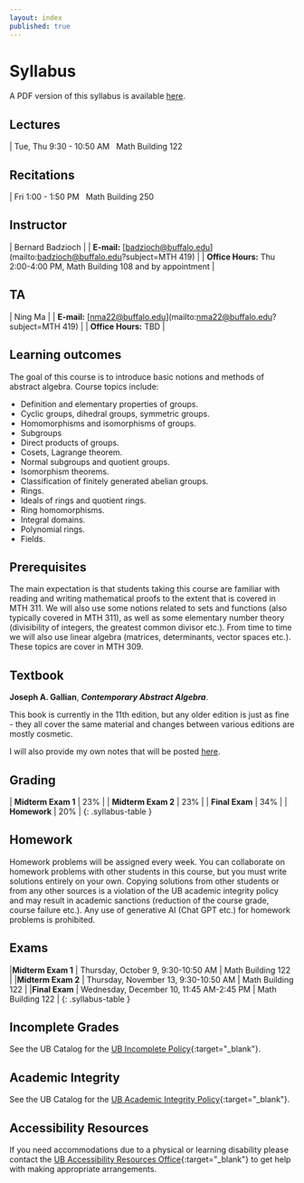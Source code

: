 ```yaml
---
layout: index
published: true
---
```


<style>
table.syllabus-table td{
  padding-right: 10px;
  padding-left: 5px;

}

table.syllabus-table tr:hover {
  background-color: rgb(255, 255, 255);
}

ul {
  padding-left: 20px;
}
</style>


# Syllabus

A PDF version of this syllabus is available <a href="/assets/syllabus_mth419.pdf" markdown="0">here</a>.

## Lectures

| Tue, Thu 9:30 - 10:50 AM &nbsp; Math Building 122

## Recitations

| Fri 1:00 - 1:50 PM &nbsp; Math Building 250

## Instructor

| Bernard Badzioch |
| **E-mail:** [badzioch@buffalo.edu](mailto:badzioch@buffalo.edu?subject=MTH 419) |
| **Office Hours:** Thu 2:00-4:00 PM, Math Building 108 and by appointment |

## TA

| Ning Ma |
| **E-mail:** [nma22@buffalo.edu](mailto:nma22@buffalo.edu?subject=MTH 419) |
| **Office Hours:** TBD |



## Learning outcomes

The goal of this course is to introduce basic notions and methods of abstract algebra.
Course topics include:

* Definition and elementary properties of groups.
* Cyclic groups, dihedral groups, symmetric groups.
* Homomorphisms and isomorphisms of groups.
* Subgroups
* Direct products of groups.
* Cosets, Lagrange theorem. 
* Normal subgroups and quotient groups.
* Isomorphism theorems.
* Classification of finitely generated abelian groups.
* Rings.
* Ideals of rings and quotient rings.
* Ring homomorphisms. 
* Integral domains.
* Polynomial rings.
* Fields.

## Prerequisites

The main expectation is that students taking this course are familiar with reading and writing 
mathematical proofs to the extent that is covered in MTH 311. We will also use some notions 
related to sets and functions (also typically covered in MTH 311), as well as some elementary number 
theory (divisibility of integers, the greatest common divisor etc.). From time to time we will also
use linear algebra (matrices, determinants, vector spaces etc.). These topics are cover in MTH 309.


## Textbook


**Joseph A. Gallian**, ***Contemporary Abstract Algebra***. 

This book is currently in the 11th edition, but any older edition is just as fine - they all cover 
the same material and changes between various editions are mostly cosmetic.

I will also provide my own notes that will be posted [here](lecture_notes.md).

## Grading

| **Midterm Exam 1**                    | 23% |
| **Midterm Exam 2**                    | 23% |
| **Final Exam**                        | 34% |
| **Homework**                          | 20% |
{: .syllabus-table }

## Homework

Homework problems will be assigned every week. You can collaborate on homework problems
with other students in this course, but you must write solutions entirely on your own. 
Copying solutions from other students or from any other sources is a violation of the UB 
academic integrity policy and may result in academic sanctions (reduction of the course grade, 
course failure etc.). Any use of generative AI (Chat GPT etc.) for homework problems is 
prohibited.


## Exams

|**Midterm Exam 1**  |     Thursday, October 9, 9:30-10:50 AM       | Math Building 122    | 
|**Midterm Exam 2**  |     Thursday, November 13, 9:30-10:50 AM     | Math Building 122    | 
|**Final Exam**      |     Wednesday, December 10, 11:45 AM-2:45 PM | Math Building 122    | 
{: .syllabus-table }

## Incomplete Grades

See the UB Catalog for the [UB Incomplete Policy](https://catalogs.buffalo.edu/content.php?catoid=1&navoid=19#incomplete-grades){:target="_blank"}.


## Academic Integrity

See the UB Catalog for the [UB Academic Integrity Policy](https://catalogs.buffalo.edu/content.php?catoid=1&navoid=19#academic-integrity){:target="_blank"}.


## Accessibility Resources

If you need accommodations due to a physical or learning disability please contact the
[UB Accessibility Resources Office](https://www.buffalo.edu/studentlife/who-we-are/departments/accessibility.html){:target="_blank"}
to get help with making appropriate arrangements.
